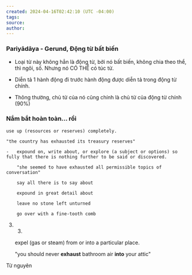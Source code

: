 ```yaml
---
created: 2024-04-16T02:42:10 (UTC -04:00)
tags: 
source: 
author:
---
```

### Pariyādāya - Gerund, Động từ bất biến

- Loại từ này không hẳn là động từ, bởi nó bất biến, không chia theo thể, thì ngôi, số. Nhưng nó CÓ THỂ có túc từ. 

- Diễn tả 1 hành động đi trước hành động được diễn tả trong động từ chính.

- Thông thường, chủ từ của nó cũng chính là chủ từ của động từ chính (90%)
### Nắm bắt hoàn toàn... rồi



    
    use up (resources or reserves) completely.
    
    "the country has exhausted its treasury reserves"
    
    -   expound on, write about, or explore (a subject or options) so fully that there is nothing further to be said or discovered.
        
        "she seemed to have exhausted all permissible topics of conversation"
        
        say all there is to say about
        
        expound in great detail about
        
        leave no stone left unturned
        
        go over with a fine-tooth comb
        
    
3.  3.
    
    expel (gas or steam) from or into a particular place.
    
    "you should never **exhaust** bathroom air **into** your attic"
    

Từ nguyên